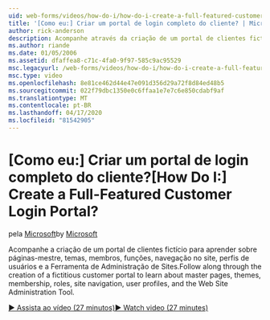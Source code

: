 ```yaml
---
uid: web-forms/videos/how-do-i/how-do-i-create-a-full-featured-customer-login-portal
title: '[Como eu:] Criar um portal de login completo do cliente? | Microsoft Docs'
author: rick-anderson
description: Acompanhe através da criação de um portal de clientes fictício para aprender sobre páginas-mestre, temas, membros, funções, navegação no site, perfis de usuários e...
ms.author: riande
ms.date: 01/05/2006
ms.assetid: dfaffea8-c71c-4fa0-9f97-585c9ac95529
msc.legacyurl: /web-forms/videos/how-do-i/how-do-i-create-a-full-featured-customer-login-portal
msc.type: video
ms.openlocfilehash: 8e81ce462d44e47e091d356d29a72f8d84ed48b5
ms.sourcegitcommit: 022f79dbc1350e0c6ffaa1e7e7c6e850cdabf9af
ms.translationtype: MT
ms.contentlocale: pt-BR
ms.lasthandoff: 04/17/2020
ms.locfileid: "81542905"
---
```

# <a name="how-do-i-create-a-full-featured-customer-login-portal"></a><span data-ttu-id="256cb-104">[Como eu:] Criar um portal de login completo do cliente?</span><span class="sxs-lookup"><span data-stu-id="256cb-104">[How Do I:] Create a Full-Featured Customer Login Portal?</span></span>

<span data-ttu-id="256cb-105">pela [Microsoft](https://github.com/microsoft)</span><span class="sxs-lookup"><span data-stu-id="256cb-105">by [Microsoft](https://github.com/microsoft)</span></span>

<span data-ttu-id="256cb-106">Acompanhe a criação de um portal de clientes fictício para aprender sobre páginas-mestre, temas, membros, funções, navegação no site, perfis de usuários e a Ferramenta de Administração de Sites.</span><span class="sxs-lookup"><span data-stu-id="256cb-106">Follow along through the creation of a fictitious customer portal to learn about master pages, themes, membership, roles, site navigation, user profiles, and the Web Site Administration Tool.</span></span>

[<span data-ttu-id="256cb-107">&#9654; Assista ao vídeo (27 minutos)</span><span class="sxs-lookup"><span data-stu-id="256cb-107">&#9654; Watch video (27 minutes)</span></span>](https://channel9.msdn.com/Blogs/ASP-NET-Site-Videos/how-do-i-create-a-full-featured-customer-login-portal)
